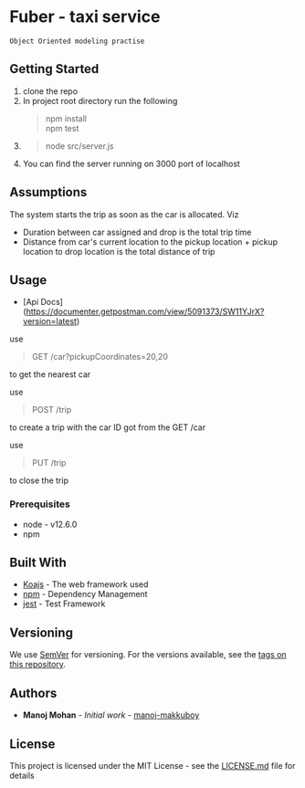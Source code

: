 # Fuber - taxi service
    Object Oriented modeling practise

## Getting Started

1. clone the repo
2. In project root directory run the following
   > npm install    
   > npm test
3. > node src/server.js
4. You can find the server running on 3000 port of localhost

## Assumptions

The system starts the trip as soon as the car is allocated. Viz 

* Duration between car assigned and drop is the total trip time
* Distance from car's current location to the pickup location + pickup location to drop location is the total distance of trip

## Usage

* [Api Docs] (https://documenter.getpostman.com/view/5091373/SW11YJrX?version=latest)

use 
> GET /car?pickupCoordinates=20,20 

to get the nearest car

use 
> POST /trip

to create a trip with the car ID got from the GET /car

use 
> PUT /trip 

to close the trip


### Prerequisites

* node - v12.6.0
* npm

## Built With

* [Koajs](https://koajs.com) - The web framework used
* [npm](https://npmjs.com) - Dependency Management
* [jest](https://jestjs.io/) - Test Framework



## Versioning

We use [SemVer](http://semver.org/) for versioning. For the versions available, see the [tags on this repository](https://github.com/your/project/tags). 

## Authors

* **Manoj Mohan** - *Initial work* - [manoj-makkuboy](https://github.com/manoj-makkuboy)

## License

This project is licensed under the MIT License - see the [LICENSE.md](LICENSE.md) file for details
